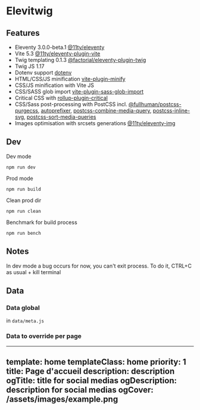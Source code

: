 # Elevitwig


## Features
- Eleventy 3.0.0-beta.1 [@11ty/eleventy](https://github.com/11ty/eleventy)
- Vite 5.3 [@11ty/eleventy-plugin-vite](https://github.com/11ty/eleventy-plugin-vite/tree/alpha)
- Twig templating 0.1.3 [@factorial/eleventy-plugin-twig](https://github.com/factorial-io/eleventy-plugin-twig)
- Twig JS 1.17
- Dotenv support [dotenv](https://github.com/motdotla/dotenv)
- HTML/CSS/JS minification [vite-plugin-minify](https://github.com/zhuweiyou/vite-plugin-minify)
- CSS/JS minification with Vite JS
- CSS/SASS glob import [vite-plugin-sass-glob-import](https://github.com/cmalven/vite-plugin-sass-glob-import)
- Critical CSS with [rollup-plugin-critical](https://github.com/nystudio107/rollup-plugin-critical)
- CSS/Sass post-processing with PostCSS incl. [@fullhuman/postcss-purgecss](https://github.com/FullHuman/postcss-purgecss), [autoprefixer](https://github.com/postcss/autoprefixer), [postcss-combine-media-query](https://github.com/SassNinja/postcss-combine-media-query), [postcss-inline-svg](https://github.com/TrySound/postcss-inline-svg), [postcss-sort-media-queries](https://github.com/yunusga/postcss-sort-media-queries)
- Images optimisation with srcsets generations [@11ty/eleventy-img](https://github.com/11ty/eleventy-img)


## Dev 
Dev mode
```shell
npm run dev
```
Prod mode
```shell
npm run build
```
Clean prod dir
```shell
npm run clean
```
Benchmark for build process
```shell
npm run bench
```

## Notes
In dev mode a bug occurs for now, you can't exit process. To do it, CTRL+C as usual + kill terminal


## Data 
### Data global
in `data/meta.js`
### Data to override per page
---
template: home
templateClass: home
priority: 1
title: Page d'accueil
description: description
ogTitle: title for social medias
ogDescription: description for social medias
ogCover: /assets/images/example.png
---
